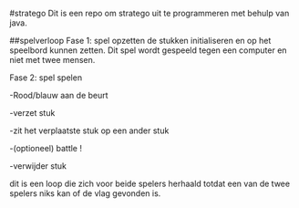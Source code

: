 #stratego 
Dit is een repo om stratego uit te programmeren met behulp van java.

##spelverloop
Fase 1: spel opzetten
de stukken initialiseren en op het speelbord kunnen zetten.
Dit spel wordt gespeeld tegen een computer en niet met twee
mensen.

Fase 2: spel spelen

-Rood/blauw aan de beurt 

-verzet stuk

-zit het verplaatste stuk op een ander stuk

-(optioneel) battle !

-verwijder stuk 

dit is een loop die zich voor beide spelers herhaald 
totdat een van de twee spelers niks kan of de vlag
gevonden is. 